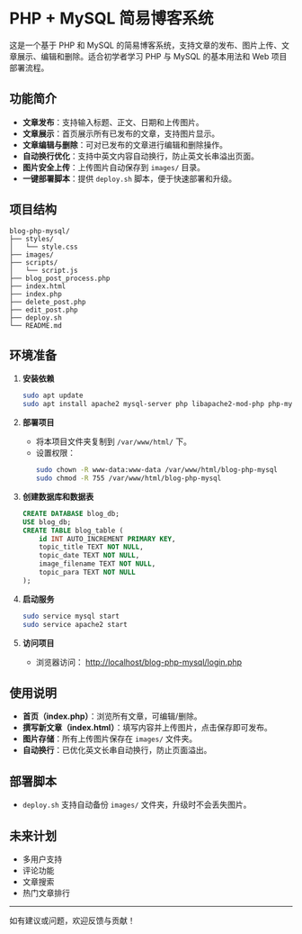# PHP + MySQL 简易博客系统

这是一个基于 PHP 和 MySQL 的简易博客系统，支持文章的发布、图片上传、文章展示、编辑和删除。适合初学者学习 PHP 与 MySQL 的基本用法和 Web 项目部署流程。

## 功能简介

- **文章发布**：支持输入标题、正文、日期和上传图片。
- **文章展示**：首页展示所有已发布的文章，支持图片显示。
- **文章编辑与删除**：可对已发布的文章进行编辑和删除操作。
- **自动换行优化**：支持中英文内容自动换行，防止英文长串溢出页面。
- **图片安全上传**：上传图片自动保存到 `images/` 目录。
- **一键部署脚本**：提供 `deploy.sh` 脚本，便于快速部署和升级。

## 项目结构

```
blog-php-mysql/
├── styles/
│   └── style.css
├── images/
├── scripts/
│   └── script.js
├── blog_post_process.php
├── index.html
├── index.php
├── delete_post.php
├── edit_post.php
├── deploy.sh
└── README.md
```

## 环境准备

1. **安装依赖**
   ```bash
   sudo apt update
   sudo apt install apache2 mysql-server php libapache2-mod-php php-mysql rsync
   ```

2. **部署项目**
   - 将本项目文件夹复制到 `/var/www/html/` 下。
   - 设置权限：
     ```bash
     sudo chown -R www-data:www-data /var/www/html/blog-php-mysql
     sudo chmod -R 755 /var/www/html/blog-php-mysql
     ```

3. **创建数据库和数据表**
   ```sql
   CREATE DATABASE blog_db;
   USE blog_db;
   CREATE TABLE blog_table (
       id INT AUTO_INCREMENT PRIMARY KEY,
       topic_title TEXT NOT NULL,
       topic_date TEXT NOT NULL,
       image_filename TEXT NOT NULL,
       topic_para TEXT NOT NULL
   );
   ```

4. **启动服务**
   ```bash
   sudo service mysql start
   sudo service apache2 start
   ```

5. **访问项目**
   - 浏览器访问： [http://localhost/blog-php-mysql/login.php](http://localhost/blog-php-mysql/login.php)

## 使用说明

- **首页（index.php）**：浏览所有文章，可编辑/删除。
- **撰写新文章（index.html）**：填写内容并上传图片，点击保存即可发布。
- **图片存储**：所有上传图片保存在 `images/` 文件夹。
- **自动换行**：已优化英文长串自动换行，防止页面溢出。

## 部署脚本

- `deploy.sh` 支持自动备份 `images/` 文件夹，升级时不会丢失图片。

## 未来计划

- 多用户支持
- 评论功能
- 文章搜索
- 热门文章排行

---

如有建议或问题，欢迎反馈与贡献！